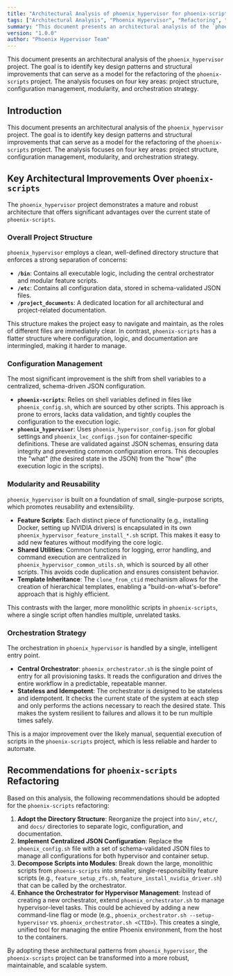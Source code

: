 ```yaml
---
title: "Architectural Analysis of phoenix_hypervisor for phoenix-scripts Refactoring"
tags: ["Architectural Analysis", "Phoenix Hypervisor", "Refactoring", "phoenix-scripts", "Project Structure", "Configuration Management", "Modularity", "Orchestration Strategy"]
summary: "This document presents an architectural analysis of the `phoenix_hypervisor` project, identifying key design patterns and structural improvements for refactoring the `phoenix-scripts` project, focusing on project structure, configuration management, modularity, and orchestration strategy."
version: "1.0.0"
author: "Phoenix Hypervisor Team"
---
```


This document presents an architectural analysis of the `phoenix_hypervisor` project. The goal is to identify key design patterns and structural improvements that can serve as a model for the refactoring of the `phoenix-scripts` project. The analysis focuses on four key areas: project structure, configuration management, modularity, and orchestration strategy.

## Introduction

This document presents an architectural analysis of the `phoenix_hypervisor` project. The goal is to identify key design patterns and structural improvements that can serve as a model for the refactoring of the `phoenix-scripts` project. The analysis focuses on four key areas: project structure, configuration management, modularity, and orchestration strategy.

## Key Architectural Improvements Over `phoenix-scripts`

The `phoenix_hypervisor` project demonstrates a mature and robust architecture that offers significant advantages over the current state of `phoenix-scripts`.

### Overall Project Structure

`phoenix_hypervisor` employs a clean, well-defined directory structure that enforces a strong separation of concerns:

*   **`/bin`**: Contains all executable logic, including the central orchestrator and modular feature scripts.
*   **`/etc`**: Contains all configuration data, stored in schema-validated JSON files.
*   **`/project_documents`**: A dedicated location for all architectural and project-related documentation.

This structure makes the project easy to navigate and maintain, as the roles of different files are immediately clear. In contrast, `phoenix-scripts` has a flatter structure where configuration, logic, and documentation are intermingled, making it harder to manage.

### Configuration Management

The most significant improvement is the shift from shell variables to a centralized, schema-driven JSON configuration.

*   **`phoenix-scripts`**: Relies on shell variables defined in files like `phoenix_config.sh`, which are sourced by other scripts. This approach is prone to errors, lacks data validation, and tightly couples the configuration to the execution logic.
*   **`phoenix_hypervisor`**: Uses `phoenix_hypervisor_config.json` for global settings and `phoenix_lxc_configs.json` for container-specific definitions. These are validated against JSON schemas, ensuring data integrity and preventing common configuration errors. This decouples the "what" (the desired state in the JSON) from the "how" (the execution logic in the scripts).

### Modularity and Reusability

`phoenix_hypervisor` is built on a foundation of small, single-purpose scripts, which promotes reusability and extensibility.

*   **Feature Scripts**: Each distinct piece of functionality (e.g., installing Docker, setting up NVIDIA drivers) is encapsulated in its own `phoenix_hypervisor_feature_install_*.sh` script. This makes it easy to add new features without modifying the core logic.
*   **Shared Utilities**: Common functions for logging, error handling, and command execution are centralized in `phoenix_hypervisor_common_utils.sh`, which is sourced by all other scripts. This avoids code duplication and ensures consistent behavior.
*   **Template Inheritance**: The `clone_from_ctid` mechanism allows for the creation of hierarchical templates, enabling a "build-on-what's-before" approach that is highly efficient.

This contrasts with the larger, more monolithic scripts in `phoenix-scripts`, where a single script often handles multiple, unrelated tasks.

### Orchestration Strategy

The orchestration in `phoenix_hypervisor` is handled by a single, intelligent entry point.

*   **Central Orchestrator**: `phoenix_orchestrator.sh` is the single point of entry for all provisioning tasks. It reads the configuration and drives the entire workflow in a predictable, repeatable manner.
*   **Stateless and Idempotent**: The orchestrator is designed to be stateless and idempotent. It checks the current state of the system at each step and only performs the actions necessary to reach the desired state. This makes the system resilient to failures and allows it to be run multiple times safely.

This is a major improvement over the likely manual, sequential execution of scripts in the `phoenix-scripts` project, which is less reliable and harder to automate.

## Recommendations for `phoenix-scripts` Refactoring

Based on this analysis, the following recommendations should be adopted for the `phoenix-scripts` refactoring:

1.  **Adopt the Directory Structure**: Reorganize the project into `bin/`, `etc/`, and `docs/` directories to separate logic, configuration, and documentation.
2.  **Implement Centralized JSON Configuration**: Replace the `phoenix_config.sh` file with a set of schema-validated JSON files to manage all configurations for both hypervisor and container setup.
3.  **Decompose Scripts into Modules**: Break down the large, monolithic scripts from `phoenix-scripts` into smaller, single-responsibility feature scripts (e.g., `feature_setup_zfs.sh`, `feature_install_nvidia_driver.sh`) that can be called by the orchestrator.
4.  **Enhance the Orchestrator for Hypervisor Management**: Instead of creating a new orchestrator, extend `phoenix_orchestrator.sh` to manage hypervisor-level tasks. This could be achieved by adding a new command-line flag or mode (e.g., `phoenix_orchestrator.sh --setup-hypervisor` vs. `phoenix_orchestrator.sh <CTID>`). This creates a single, unified tool for managing the entire Phoenix environment, from the host to the containers.

By adopting these architectural patterns from `phoenix_hypervisor`, the `phoenix-scripts` project can be transformed into a more robust, maintainable, and scalable system.